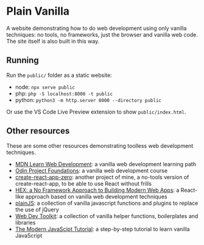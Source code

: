 # Plain Vanilla

A website demonstrating how to do web development using only vanilla techniques: no tools, no frameworks, just the browser and vanilla web code. The site itself is also built in this way.

## Running

Run the `public/` folder as a static website:

- node: `npx serve public`
- php: `php -S localhost:8000 -t public`
- python: `python3 -m http.server 8000 --directory public`

Or use the VS Code Live Preview extension to show `public/index.html`.

## Other resources

These are some other resources demonstrating toolless web development techniques.

- [MDN Learn Web Development](https://developer.mozilla.org/en-US/docs/Learn): a vanilla web development learning path
- [Odin Project Foundations](https://www.theodinproject.com/paths/foundations/courses/foundations): a vanilla web development course
- [create-react-app-zero](https://github.com/jsebrech/create-react-app-zero): another project of mine, a no-tools version of create-react-app, to be able to use React without frills
- [HEX: a No Framework Approach to Building Modern Web Apps](https://medium.com/@metapgmr/hex-a-no-framework-approach-to-building-modern-web-apps-e43f74190b9c): a React-like approach based on vanilla web development techniques
- [plainJS](https://plainjs.com/): a collection of vanilla javascript functions and plugins to replace the use of jQuery
- [Web Dev Toolkit](https://gomakethings.com/toolkit/): a collection of vanilla helper functions, boilerplates and libraries
- [The Modern JavaScipt Tutorial](https://javascript.info/): a step-by-step tutorial to learn vanilla JavaScript
